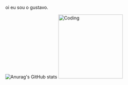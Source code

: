 oi eu sou o gustavo.

![Anurag's GitHub stats](https://github-readme-stats.vercel.app/api?username=Gostavinhu&show_icons=true&theme=radical)
 <img alt="Coding" width="200" src="https://i.pinimg.com/originals/48/bb/fb/48bbfba9eabe6c30ff809e96c6cb2df4.gif">
